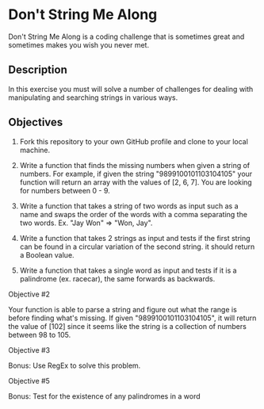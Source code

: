 # Don't String Me Along 

Don't String Me Along is a coding challenge that is sometimes great and sometimes makes you wish you never met.

## Description

In this exercise you must will solve a number of challenges for dealing with manipulating and searching strings in various ways.

## Objectives

1. Fork this repository to your own GitHub profile and clone to your local machine.

2. Write a function that finds the missing numbers when given a string of numbers. For example, if given the string "9899100101103104105" your function will return an array with the values of [2, 6, 7]. You are looking for numbers between 0 - 9.

3. Write a function that takes a string of two words as input such as a name and swaps the order of the words with a comma separating the two words. Ex. "Jay Won" => "Won, Jay".

4.  Write a function that takes 2 strings as input and tests if the first string can be found in a circular variation of the second string. it should return a Boolean value.

5.  Write a function that takes a single word as input and tests if it is a palindrome (ex. racecar), the same forwards as backwards.


Objective #2

Your function is able to parse a string and figure out what the range is before finding what's missing. If given "9899100101103104105", it will return the value of [102] since it seems like the string is a collection of numbers between 98 to 105.

Objective #3

Bonus: Use RegEx to solve this problem.

Objective #5

Bonus: Test for the existence of any palindromes in a word